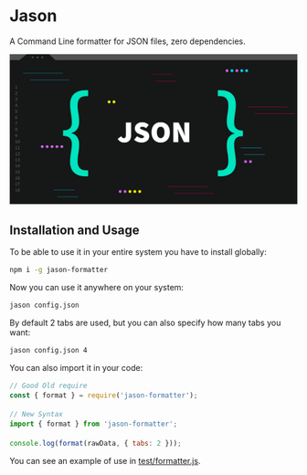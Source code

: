 # Jason

A Command Line formatter for JSON files, zero dependencies.

![Cover](./assets/cover.png)

## Installation and Usage

To be able to use it in your entire system you have to install globally:

```bash
npm i -g jason-formatter
```

Now you can use it anywhere on your system:

```bash
jason config.json
```

By default 2 tabs are used, but you can also specify how many tabs you want:

```bash
jason config.json 4
```

You can also import it in your code:

```javascript
// Good Old require
const { format } = require('jason-formatter');

// New Syntax
import { format } from 'jason-formatter';

console.log(format(rawData, { tabs: 2 }));
```

You can see an example of use in [test/formatter.js](./tests/formater.js).
